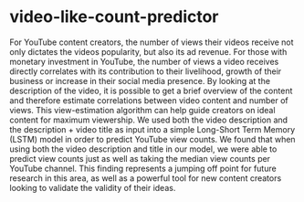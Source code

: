 # video-like-count-predictor
For YouTube content creators, the number of
views their videos receive not only dictates the
videos popularity, but also its ad revenue. For
those with monetary investment in YouTube,
the number of views a video receives directly
correlates with its contribution to their livelihood,
growth of their business or increase in
their social media presence. By looking at the
description of the video, it is possible to get a
brief overview of the content and therefore estimate
correlations between video content and
number of views. This view-estimation algorithm
can help guide creators on ideal content
for maximum viewership. We used both the
video description and the description + video
title as input into a simple Long-Short Term
Memory (LSTM) model in order to predict
YouTube view counts. We found that when using
both the video description and title in our
model, we were able to predict view counts
just as well as taking the median view counts
per YouTube channel. This finding represents
a jumping off point for future research in this
area, as well as a powerful tool for new content
creators looking to validate the validity of their ideas.
